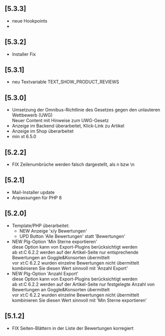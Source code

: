 ## [5.3.3]
- neue Hookpoints
- 
## [5.3.2]
- Installer Fix

## [5.3.1]
- neu Textvariable TEXT_SHOW_PRODUCT_REVIEWS

## [5.3.0]
- Umsetzung der Omnibus-Richtlinie des Gesetzes gegen den unlauteren Wettbewerb (UWG)  
  Neuer Content mit Hinweise zum UWG-Gesetz
- Anzeige im Backend überarbeitet, Klick-Link zu Artikel
- Anzeige im Shop überarbeitet
- min xt 6.5.0

## [5.2.2]
- FIX Zeilenumbrüche werden falsch dargestellt, als n bzw \n

## [5.2.1]
- Mail-Installer update
- Anpassungen für PHP 8

## [5.2.0]
- Template/PHP überarbeitet:
    * NEW Anzeige 'x/y Bewertungen'
    * UPD Button 'Alle Bewertungen' statt 'Bewertungen'
- NEW Plg-Option 'Min Sterne exportieren'\
  diese Option kann von Export-Plugins berücksichtigt werden\
  ab xt:C 6.2.2 werden auf der Artikel-Seite nur entsprechende Bewertungen an Goggle&Konsorten übermittelt\
  vor xt:C 6.2.2 wurden einzelne Bewertungen nicht übermittelt
  kombinieren Sie diesen Wert sinnvoll mit 'Anzahl Export'
- NEW Plg-Option 'Anzahl Export'\
  diese Option kann von Export-Plugins berücksichtigt werden\
  ab xt:C 6.2.2 werden auf der Artikel-Seite nur festgelegte Anzahl von Bewertungen an Goggle&Konsorten übermittelt\
  vor xt:C 6.2.2 wurden einzelne Bewertungen nicht übermittelt\
  kombinieren Sie diesen Wert sinnvoll mit 'Min Sterne exportieren'

## [5.1.2]
- FIX Seiten-Blättern in der Liste der Bewertungen korregiert